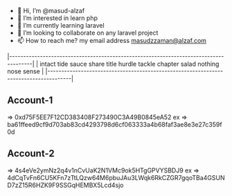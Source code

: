 

- 👋 Hi, I’m @masud-alzaf
- 👀 I’m interested in learn php
- 🌱 I’m currently learning laravel
- 💞️ I’m looking to collaborate on any laravel project
- 📫 How to reach me? my email address masudzzaman@alzaf.com
  

|--------------------------------------------------------------------------------------|
|    intact tide sauce share title hurdle tackle chapter salad nothing nose sense      |
|--------------------------------------------------------------------------------------|
## Account-1
=> 0xd75F5EE7F12CD383408F273490C3A49B0845eA52
ex => ba61ffeed9cf9d703ab83cd4293798d6cf063333a4b68faf3ae8e3e27c359f0d

## Account-2
=> 4s4eVe2ymNz2q4v1nCvUaK2N1VMc9ok5HTgGPVYSBDJ9
ex => 4dCqTvFn6CU5KFn7zTtLQzw64M6pbuJAu3LWqk6RkCZGR7gqoTBa4GSUND7zZ15R6HZK9F9SSGqHEMBX5Lcd4sjo
